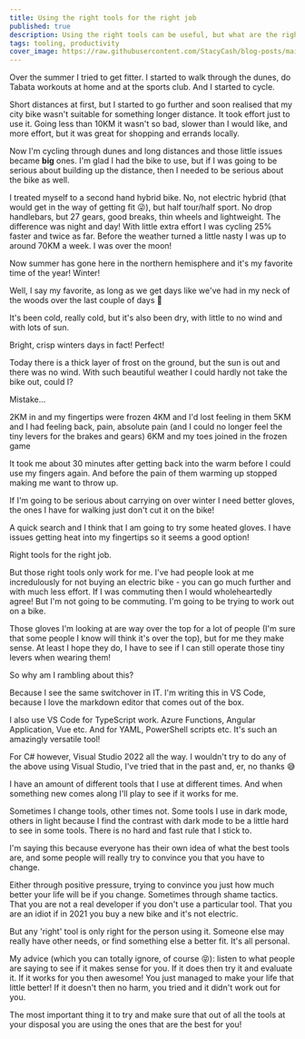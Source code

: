 ```yaml
---
title: Using the right tools for the right job
published: true
description: Using the right tools can be useful, but what are the right tools?
tags: tooling, productivity
cover_image: https://raw.githubusercontent.com/StacyCash/blog-posts/main/general/2021/right-tools-right-job/cover-image.jpeg
---
```


Over the summer I tried to get fitter. I started to walk through the dunes, do Tabata workouts at home and at the sports club. And I started to cycle.

Short distances at first, but I started to go further and soon realised that my city bike wasn't suitable for something longer distance. It took effort just to use it. Going less than 10KM it wasn't so bad, slower than I would like, and more effort, but it was great for shopping and errands locally.

Now I'm cycling through dunes and long distances and those little issues became **big** ones. I'm glad I had the bike to use, but if I was going to be serious about building up the distance, then I needed to be serious about the bike as well.

I treated myself to a second hand hybrid bike. No, not electric hybrid (that would get in the way of getting fit 😜), but half tour/half sport. No drop handlebars, but 27 gears, good breaks, thin wheels and lightweight. The difference was night and day! With little extra effort I was cycling 25% faster and twice as far. Before the weather turned a little nasty I was up to around 70KM a week. I was over the moon!

Now summer has gone here in the northern hemisphere and it's my favorite time of the year! Winter!

Well, I say my favorite, as long as we get days like we've had in my neck of the woods over the last couple of days 🤩

It's been cold, really cold, but it's also been dry, with little to no wind and with lots of sun.

Bright, crisp winters days in fact! Perfect!

Today there is a thick layer of frost on the ground, but the sun is out and there was no wind. With such beautiful weather I could hardly not take the bike out, could I?

Mistake...

2KM in and my fingertips were frozen
4KM and I'd lost feeling in them
5KM and I had feeling back, pain, absolute pain (and I could no longer feel the tiny levers for the brakes and gears)
6KM and my toes joined in the frozen game

It took me about 30 minutes after getting back into the warm before I could use my fingers again. And before the pain of them warming up stopped making me want to throw up.

If I'm going to be serious about carrying on over winter I need better gloves, the ones I have for walking just don't cut it on the bike!

A quick search and I think that I am going to try some heated gloves. I have issues getting heat into my fingertips so it seems a good option!

Right tools for the right job.

But those right tools only work for me. I've had people look at me incredulously for not buying an electric bike - you can go much further and with much less effort. If I was commuting then I would wholeheartedly agree! But I'm not going to be commuting. I'm going to be trying to work out on a bike.

Those gloves I'm looking at are way over the top for a lot of people (I'm sure that some people I know will think it's over the top), but for me they make sense. At least I hope they do, I have to see if I can still operate those tiny levers when wearing them!

So why am I rambling about this?

Because I see the same switchover in IT. I'm writing this in VS Code, because I love the markdown editor that comes out of the box.

I also use VS Code for TypeScript work. Azure Functions, Angular Application, Vue etc. And for YAML, PowerShell scripts etc. It's such an amazingly versatile tool!

For C# however, Visual Studio 2022 all the way. I wouldn't try to do any of the above using Visual Studio, I've tried that in the past and, er, no thanks 😅

I have an amount of different tools that I use at different times. And when something new comes along I'll play to see if it works for me.

Sometimes I change tools, other times not. Some tools I use in dark mode, others in light because I find the contrast with dark mode to be a little hard to see in some tools. There is no hard and fast rule that I stick to.

I'm saying this because everyone has their own idea of what the best tools are, and some people will really try to convince you that you have to change.

Either through positive pressure, trying to convince you just how much better your life will be if you change. Sometimes through shame tactics. That you are not a real developer if you don't use a particular tool. That you are an idiot if in 2021 you buy a new bike and it's not electric.

But any 'right' tool is only right for the person using it. Someone else may really have other needs, or find something else a better fit. It's all personal.

My advice (which you can totally ignore, of course 😝): listen to what people are saying to see if it makes sense for you. If it does then try it and evaluate it. If it works for you then awesome! You just managed to make your life that little better! If it doesn't then no harm, you tried and it didn't work out for you.

The most important thing it to try and make sure that out of all the tools at your disposal you are using the ones that are the best for you!
